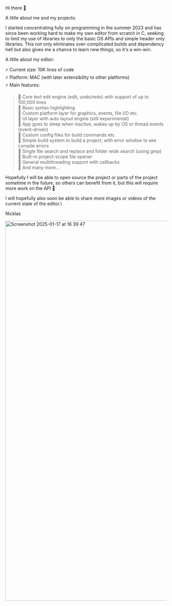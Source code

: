 Hi there 👋

A little about me and my projects:

I started concentrating fully on programming in the summer 2023 and has since been working hard to make my own editor from scratch in C, seeking to limit my use of libraries to only the basic OS APIs and simple header only libraries. This not only eliminates over-complicated builds and dependency hell but also gives me a chance to learn new things, so it's a win-win.

A little about my editor:

⚡ Current size: 10K lines of code\
⚡ Platform: MAC (with later extensibility to other platforms)\
⚡ Main features:
>🌱 Core text edit engine (edit, undo/redo) with support of up to 100,000 lines\
    🌱 Basic syntax highlighting\
    🌱 Custom platform layer for graphics, events, file I/O etc.\
    🌱 UI layer with auto layout engine (still experimental)\
    🌱 App goes to sleep when inactive, wakes up by OS or thread events (event-driven)\
    🌱 Custom config files for build commands etc.\
    🌱 Simple build system to build a project, with error window to see compile errors\
    🌱 Single file search and replace and folder wide search (using grep)\
    🌱 Built-in project-scope file opener\
    🌱 General multithreading support with callbacks\
    🔭 And many more...

Hopefully I will be able to open source the project or parts of the project sometime in the future, so others can benefit from it, but this will require more work on the API 🔭

I will hopefully also soon be able to share more images or videos of the current state of the editor.\

Nicklas

<img width="1188" alt="Screenshot 2025-01-17 at 16 39 47" src="https://github.com/user-attachments/assets/51bc5517-455b-4850-ba0e-0aee69e56f10" />


